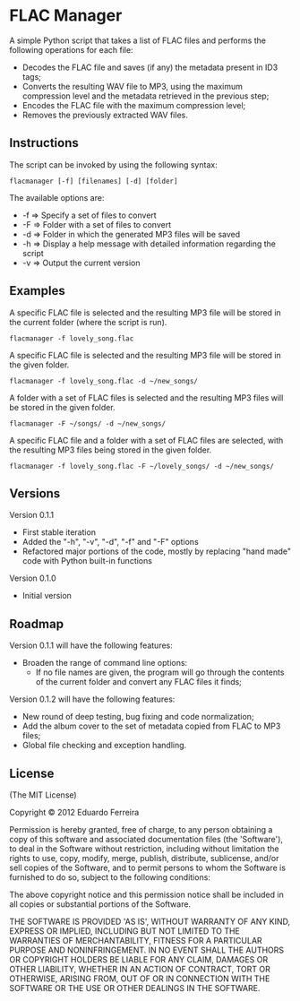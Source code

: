 FLAC Manager
============

A simple Python script that takes a list of FLAC files and performs the
following operations for each file:

* Decodes the FLAC file and saves (if any) the metadata present in ID3 tags;
* Converts the resulting WAV file to MP3, using the maximum compression level
and the metadata retrieved in the previous step;
* Encodes the FLAC file with the maximum compression level;
* Removes the previously extracted WAV files.

Instructions
------------

The script can be invoked by using the following syntax:

	flacmanager [-f] [filenames] [-d] [folder]

The available options are:

* -f => Specify a set of files to convert
* -F => Folder with a set of files to convert
* -d => Folder in which the generated MP3 files will be saved
* -h => Display a help message with detailed information regarding the script
* -v => Output the current version

Examples
--------

A specific FLAC file is selected and the resulting MP3 file will be stored in
the current folder (where the script is run).

	flacmanager -f lovely_song.flac

A specific FLAC file is selected and the resulting MP3 file will be stored in
the given folder.

	flacmanager -f lovely_song.flac -d ~/new_songs/

A folder with a set of FLAC files is selected and the resulting MP3 files will
be stored in the given folder.

	flacmanager -F ~/songs/ -d ~/new_songs/

A specific FLAC file and a folder with a set of FLAC files are selected, with
the resulting MP3 files being stored in the given folder.

	flacmanager -f lovely_song.flac -F ~/lovely_songs/ -d ~/new_songs/

Versions
--------

Version 0.1.1

* First stable iteration
* Added the "-h", "-v", "-d", "-f" and "-F" options
* Refactored major portions of the code, mostly by replacing "hand made" code
with Python built-in functions

Version 0.1.0

* Initial version

Roadmap
-------

Version 0.1.1 will have the following features:

* Broaden the range of command line options:
	* If no file names are given, the program will go through the contents of
	the current folder and convert any FLAC files it finds;

Version 0.1.2 will have the following features:

* New round of deep testing, bug fixing and code normalization;
* Add the album cover to the set of metadata copied from FLAC to MP3 files;
* Global file checking and exception handling.

License
-------

(The MIT License)

Copyright © 2012 Eduardo Ferreira

Permission is hereby granted, free of charge, to any person obtaining a copy
of this software and associated documentation files (the 'Software'), to deal
in the Software without restriction, including without limitation the rights
to use, copy, modify, merge, publish, distribute, sublicense, and/or sell
copies of the Software, and to permit persons to whom the Software is
furnished to do so, subject to the following conditions:

The above copyright notice and this permission notice shall be included in all
copies or substantial portions of the Software.

THE SOFTWARE IS PROVIDED 'AS IS', WITHOUT WARRANTY OF ANY KIND, EXPRESS OR
IMPLIED, INCLUDING BUT NOT LIMITED TO THE WARRANTIES OF MERCHANTABILITY,
FITNESS FOR A PARTICULAR PURPOSE AND NONINFRINGEMENT. IN NO EVENT SHALL THE
AUTHORS OR COPYRIGHT HOLDERS BE LIABLE FOR ANY CLAIM, DAMAGES OR OTHER
LIABILITY, WHETHER IN AN ACTION OF CONTRACT, TORT OR OTHERWISE, ARISING FROM,
OUT OF OR IN CONNECTION WITH THE SOFTWARE OR THE USE OR OTHER DEALINGS IN THE
SOFTWARE.
